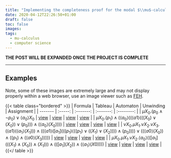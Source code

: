 ```yaml
---
title: "Implementing the completeness proof for the modal $\\mu$-calculus"
date: 2020-04-12T22:26:50+01:00
draft: false
toc: false
images:
tags:
  - mu-calculus
  - computer science
---
```


__THE POST WILL BE EXPANDED ONCE THE PROJECT IS COMPLETE__

---

## Examples

Note, some of these images are extremely large and may not display properly within a web browser, use an image viewer such as [FEH](https://feh.finalrewind.org/).

{{< table class="bordered" >}}
| Formula | Tableau | Automaton | Unwinding | Assignment |
| ------- | :-----: | :-------: | :-------: | :--------: |
| $\mu X_0. (p_0 \land \neg p_0) \lor \langle a_0 \rangle X_0$ | [view](/mu-calculus/example-0-tableau.png) | [view](/mu-calculus/example-0-automaton.png) | [view](/mu-calculus/example-0-unwinding.png) | [view](/mu-calculus/example-0-assignment.png) | 
| $\mu X_0. (p_1) \land (\langle a_0 \rangle ((\langle a1 \rangle (((X_0) \lor (X_0)) \lor (p_0))) \land (\langle a_0 \rangle (X_0))))$ | [view](/mu-calculus/example-1-tableau.png) | [view](/mu-calculus/example-1-automaton.png) | [view](/mu-calculus/example-1-unwinding.png) | [view](/mu-calculus/example-1-assignment.png) |
| $\nu X_0. \mu X_1. \nu X_2. \nu X_3. (\langle a1 \rangle (\langle a_1 \rangle (X_1))) \land ((\langle a1 \rangle([a_1] (((p_1) \langle ((p_1) \lor ((X_1) \lor (X_2)))) \land (p_0)))) \lor ((\langle a0 \rangle (X_0)) \land ((p_1) \land (\langle a0 \rangle(X_3)))))$ | [view](/mu-calculus/example-2-tableau.png) | [view](/mu-calculus/example-2-automaton.png) | [view](/mu-calculus/example-2-unwinding.png) | [view](/mu-calculus/example-2-assignment.png) |
| $\mu X_0. \mu X_1. \nu X_2. \langle a_0 \rangle(([a_1] (((X_1) \land (X_0)) \land (X_1))) \land (([a_1] (X_2)) \land (\langle a_1 \rangle(X0))))$ | [view](/mu-calculus/example-3-tableau.png) | [view](/mu-calculus/example-3-automaton.png) | [view](/mu-calculus/example-3-unwinding.png) | [view](/mu-calculus/example-3-assignment.png) |
{{</ table >}}
